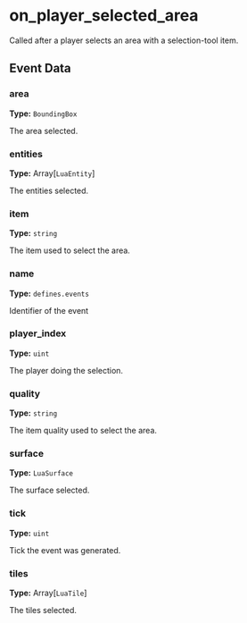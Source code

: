 # on_player_selected_area

Called after a player selects an area with a selection-tool item.

## Event Data

### area

**Type:** `BoundingBox`

The area selected.

### entities

**Type:** Array[`LuaEntity`]

The entities selected.

### item

**Type:** `string`

The item used to select the area.

### name

**Type:** `defines.events`

Identifier of the event

### player_index

**Type:** `uint`

The player doing the selection.

### quality

**Type:** `string`

The item quality used to select the area.

### surface

**Type:** `LuaSurface`

The surface selected.

### tick

**Type:** `uint`

Tick the event was generated.

### tiles

**Type:** Array[`LuaTile`]

The tiles selected.

